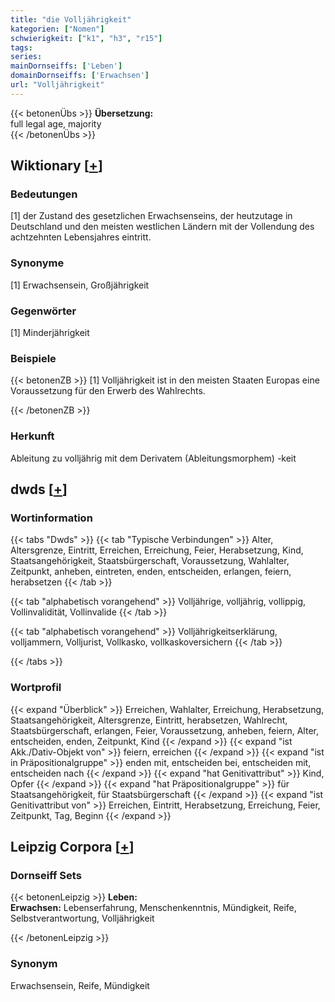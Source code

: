 ```yaml
---
title: "die Volljährigkeit"
kategorien: ["Nomen"]
schwierigkeit: ["k1", "h3", "r15"]
tags:
series:
mainDornseiffs: ['Leben']
domainDornseiffs: ['Erwachsen']
url: "Volljährigkeit"
---
```


{{< betonenÜbs >}}
**Übersetzung:**  
full legal age, majority  
{{< /betonenÜbs >}}

## Wiktionary [[+](https://de.wiktionary.org/wiki/Volljährigkeit)]

### Bedeutungen
[1] der Zustand des gesetzlichen Erwachsenseins, der heutzutage in Deutschland und den meisten westlichen Ländern mit der Vollendung des achtzehnten Lebensjahres eintritt.  

### Synonyme
[1] Erwachsensein, Großjährigkeit  

### Gegenwörter
[1] Minderjährigkeit  

### Beispiele
{{< betonenZB >}}
[1] Volljährigkeit ist in den meisten Staaten Europas eine Voraussetzung für den Erwerb des Wahlrechts.  

{{< /betonenZB >}}
### Herkunft
Ableitung zu volljährig mit dem Derivatem (Ableitungsmorphem) -keit  



## dwds [[+](https://www.dwds.de/wb/Volljährigkeit)]

### Wortinformation
{{< tabs "Dwds" >}}
{{< tab "Typische Verbindungen" >}}
Alter, Altersgrenze, Eintritt, Erreichen, Erreichung, Feier, Herabsetzung, Kind, Staatsangehörigkeit, Staatsbürgerschaft, Voraussetzung, Wahlalter, Zeitpunkt, anheben, eintreten, enden, entscheiden, erlangen, feiern, herabsetzen
{{< /tab >}}

{{< tab "alphabetisch vorangehend" >}}
Volljährige, volljährig, vollippig, Vollinvalidität, Vollinvalide
{{< /tab >}}

{{< tab "alphabetisch vorangehend" >}}
Volljährigkeitserklärung, volljammern, Volljurist, Vollkasko, vollkaskoversichern
{{< /tab >}}

{{< /tabs >}}

### Wortprofil
{{< expand "Überblick" >}} Erreichen, Wahlalter, Erreichung, Herabsetzung, Staatsangehörigkeit, Altersgrenze, Eintritt, herabsetzen, Wahlrecht, Staatsbürgerschaft, erlangen, Feier, Voraussetzung, anheben, feiern, Alter, entscheiden, enden, Zeitpunkt, Kind {{< /expand >}}
{{< expand "ist Akk./Dativ-Objekt von" >}} feiern, erreichen {{< /expand >}}
{{< expand "ist in Präpositionalgruppe" >}} enden mit, entscheiden bei, entscheiden mit, entscheiden nach {{< /expand >}}
{{< expand "hat Genitivattribut" >}} Kind, Opfer {{< /expand >}}
{{< expand "hat Präpositionalgruppe" >}} für Staatsangehörigkeit, für Staatsbürgerschaft {{< /expand >}}
{{< expand "ist Genitivattribut von" >}} Erreichen, Eintritt, Herabsetzung, Erreichung, Feier, Zeitpunkt, Tag, Beginn {{< /expand >}}

## Leipzig Corpora [[+](https://corpora.uni-leipzig.de/en/res?word=Volljährigkeit&corpusId=deu_newscrawl-public_2018)]

### Dornseiff Sets
{{< betonenLeipzig >}}
**Leben:**  
**Erwachsen:** Lebenserfahrung, Menschenkenntnis, Mündigkeit, Reife, Selbstverantwortung, Volljährigkeit  

{{< /betonenLeipzig >}}

### Synonym
Erwachsensein, Reife, Mündigkeit

